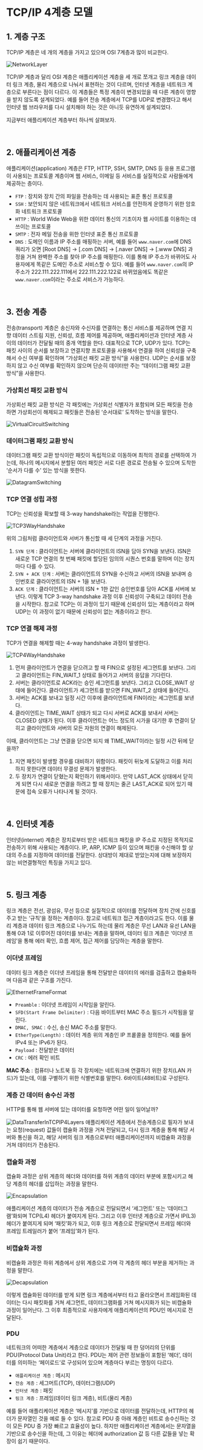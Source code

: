 # TCP/IP 4계층 모델

## 1. 계층 구조
TCP/IP 계층은 네 개의 계층을 가지고 있으며 OSI 7계층과 많이 비교한다.

![NetworkLayer](img/NetworkLayer.png)

TCP/IP 계층과 달리 OSI 계층은 애플리케이션 계층을 세 개로 쪼개고 링크 계층을 데이터 링크 계층, 물리 계층으로 나눠서 표현하는 것이 다르며, 인터넷 계층을 네트워크 계층으로 부른다는 점이 다르다.
이 계층들은 특정 계층이 변경되었을 때 다른 계층이 영향을 받지 않도록 설계되었다. 예를 들어 전송 계층에서 TCP를 UDP로 변경했다고 해서 인터넷 웹 브라우저를 다시 설치해야 하는 것은 아니듯 유연하게 설계되었다.

지금부터 애플리케이션 계층부터 하나씩 살펴보자.

<br>

## 2. 애플리케이션 계층
애플리케이션(application) 계층은 FTP, HTTP, SSH, SMTP, DNS 등 응용 프로그램이 사용되는 프로토콜 계층이며 웹 서비스, 이메일 등 서비스를 실질적으로 사람들에게 제공하는 층이다.

- `FTP` : 장치와 장치 간의 파일을 전송하는 데 사용되는 표준 통신 프로토콜
- `SSH` : 보안되지 않은 네트워크에서 네트워크 서비스를 안전하게 운영하기 위한 암호화 네트워크 프로토콜
- `HTTP` : World Wide Web을 위한 데이터 통신의 기초이자 웹 사이트를 이용하는 데 쓰이는 프로토콜
- `SMTP` : 전자 메일 전송을 위한 인터넷 표준 통신 프로토콜
- `DNS` : 도메인 이름과 IP 주소를 매핑하는 서버, 예를 들어 `www.naver.com`에 DNS 쿼리가 오면 [Root DNS] → [.com DNS] → [.naver DNS] → [.www 
  DNS] 과정을 거쳐 완벽한 주소를 찾아 IP 주소를 매핑한다. 이를 통해 IP 주소가 바뀌어도 사용자에게 똑같은 도메인 주소로 서비스할 수 있다. 예를 들어 `www.naver.com`의 IP 주소가 
  222.111.222.111에서 222.111.222.122로 바뀌었음에도 똑같은 `www.naver.com`이라는 주소로 서비스가 가능하다.

<br>

## 3. 전송 계층
전송(transport) 계층은 송신자와 수신자를 연결하는 통신 서비스를 제공하며 연결 지향 데이터 스트림 지원, 신뢰성, 흐름 제어를 제공하며, 애플리케이션과 인터넷 계층 사이의 데이터가 전달될 때의 중개 역할을 한다. 대표적으로 TCP, UDP가 있다.
TCP는 패킷 사이의 순서를 보장하고 연결지향 프로토콜을 사용해서 연결을 하여 신뢰성을 구축해서 수신 여부를 확인하며 “가상회선 패킷 교환 방식”을 사용한다.
UDP는 순서를 보장하지 않고 수신 여부를 확인하지 않으며 단순히 데이터만 주는 “데이터그램 패킷 교환 방식”을 사용한다.

### 가상회선 패킷 교환 방식
가상회선 패킷 교환 방식은 각 패킷에는 가상회선 식별자가 포함되며 모든 패킷을 전송하면 가상회선이 해제되고 패킷들은 전송된 ‘순서대로’ 도착하는 방식을 말한다.

![VirtualCircuitSwitching](img/VirtualCircuitSwitching.png)

### 데이터그램 패킷 교환 방식
데이터그램 패킷 교환 방식이란 패킷이 독립적으로 이동하며 최적의 경로를 선택하여 가는데, 하나의 메시지에서 분할된 여러 패킷은 서로 다른 경로로 전송될 수 있으며 도착한 ‘순서가 다를 수’ 있는 방식을 뜻한다.

![DatagramSwitching](img/DatagramSwitching.png)

### TCP 연결 성립 과정
TCP는 신뢰성을 확보할 때 3-way handshake라는 작업을 진행한다.

![TCP3WayHandshake](img/TCP3WayHandshake.png)

위의 그림처럼 클라이언트와 서버가 통신할 때 세 단계의 과정을 거친다.
1. `SYN 단계` : 클라이언트는 서버에 클라이언트의 ISN을 담아 SYN을 보낸다. ISN은 새로운 TCP 연결의 첫 번째 패킷에 할당된 임의의 시퀀스 번호를 말하며 이는 장치마다 다를 수 있다.
2. `SYN + ACK 단계` : 서버는 클라이언트의 SYN을 수신하고 서버의 ISN을 보내며 승인번호로 클라이언트의 ISN + 1을 보낸다.
3. `ACK 단계` : 클라이언트는 서버의 ISN + 1한 값인 승인번호를 담아 ACK를 서버에 보낸다.
이렇게 TCP 3-way handshake 과정 이후 신뢰성이 구축되고 데이터 전송을 시작한다. 참고로 TCP는 이 과정이 있기 때문에 신뢰성이 있는 계층이라고 하며 UDP는 이 과정이 없기 때문에 신뢰성이 없는 계층이라고 한다.

### TCP 연결 해제 과정
TCP가 연결을 해제할 때는 4-way handshake 과정이 발생한다.

![TCP4WayHandshake](img/TCP4WayHandshake.png)
1. 먼저 클라이언트가 연결을 닫으려고 할 때 FIN으로 설정된 세그먼트를 보낸다. 그리고 클라이언트는 FIN_WAIT_1 상태로 들어가고 서버의 응답을 기다린다.
2. 서버는 클라이언트로 ACK라는 승인 세그먼트를 보낸다. 그리고 CLOSE_WAIT 상태에 들어간다. 클라이언트가 세그먼트를 받으면 FIN_WAIT_2 상태에 들어간다.
3. 서버는 ACK를 보내고 일정 시간 이후에 클라이언트에 FIN이라는 세그먼트를 보낸다.
4. 클라이언트는 TIME_WAIT 상태가 되고 다시 서버로 ACK를 보내서 서버는 CLOSED 상태가 된다. 이후 클라이언트는 어느 정도의 시가을 대기한 후 연결이 닫히고 클라이언트와 서버의 모든 자원의 연결이 해제된다.

이때, 클라이언트는 그냥 연결을 닫으면 되지 왜 TIME_WAIT이라는 일정 시간 뒤에 닫을까?
1. 지연 패킷이 발생할 경우를 대비하기 위함이다. 패킷이 뒤늦게 도달하고 이를 처리하지 못한다면 데이터 무결성 문제가 발생한다.
2. 두 장치가 연결이 닫혔는지 확인하기 위해서이다. 만약 LAST_ACK 상태에서 닫히게 되면 다시 새로운 연결을 하려고 할 때 장치는 줄곤 LAST_ACK로 되어 있기 때문에 접속 오류가 나타나게 될 것이다.

<br>

## 4. 인터넷 계층
인터넷(internet) 계층은 장치로부터 받은 네트워크 패킷을 IP 주소로 지정된 목적지로 전송하기 위해 사용되는 계층이다. IP, ARP, ICMP 등이 있으며 패킨을 수신해야 할 상대의 주소를 지정하여 데이터를 전달한다. 상대방이 제대로 받았는지에 대해 보장하지 않는 비연결형적인 특징을 가지고 있다.

<br>

## 5. 링크 계층
링크 계층은 전선, 광섬유, 무선 등으로 실질적으로 데이터를 전달하며 장치 간에 신호를 주고 받는 ‘규칙’을 정하는 계층이다. 참고로 네트워크 접근 계층이라고도 한다.
이를 물리 계층과 데이터 링크 계층으로 나누기도 하는데 물리 계층은 무선 LAN과 유선 LAN을 통해 0과 1로 이루어진 데이터를 보내는 계층을 말하며, 데이터 링크 계층은 ‘이더넷 프레임’을 통해 에러 확인, 흐름 제어, 접근 제어를 담당하는 계층을 말한다.

### 이더넷 프레임
데이터 링크 계층은 이더넷 프레임을 통해 전달받은 데이터의 에러를 검출하고 캡슐화하며 다음과 같은 구조를 가진다.

![EthernetFrameFormat](img/EthernetFrameFormat.png)

- `Preamble` : 이더넷 프레임이 시작임을 알린다.
- `SFD(Start Frame Delimiter)` : 다음 바이트부터 MAC 주소 필드가 시작됨을 알린다.
- `DMAC, SMAC` : 수신, 송신 MAC 주소를 말한다.
- `EtherType(Length)` : 데이터 계층 위의 계층인 IP 프롵콜을 정의한다. 예를 들어 IPv4 또는 IPv6가 된다.
- `Payload` : 전달받은 데이터
- `CRC` : 에러 확인 비트

**MAC 주소** : 컴퓨터나 노트북 등 각 장치에는 네트워크에 연결하기 위한 장치(LAN 카드)가 있는데, 이를 구별하기 위한 식별번호를 말한다. 6바이트(48비트)로 구성된다.

### 계층 간 데이터 송수신 과정
HTTP를 통해 웹 서버에 있는 데이터를 요청하면 어떤 일이 일어날까?

![DataTransferInTCPIP4Layers](img/DataTransferInTCPIP4Layers.png)
애플리케이션 계층에서 전송계층으로 필자가 보내는 요청(request) 값들이 캡슐화 과정을 거쳐 전달되고, 다시 링크 계층을 통해 해당 서버와 통신을 하고, 해당 서버의 링크 계층으로부터 애플리케이션까지 비캡슐화 과정을 거쳐 데이터가 전송된다.

### 캡슐화 과정
캡슐화 과정은 상위 계층의 헤더와 데이터를 하위 계층의 데이터 부분에 포함시키고 해당 계층의 헤더를 삽입하는 과정을 말한다.

![Encapsulation](img/Encapsulation.png)

애플리케이션 계층의 데이터가 전송 계층으로 전달되면서 ‘세그먼트’ 또는 ‘데이터그램’화되며 TCP(L4) 헤더가 붙여지게 된다. 그리고 이후 인터넷 계층으로 가면서 IP(L3) 헤더가 붙여지게 되며 ‘패킷’화가 되고, 이후 링크 계층으로 전달되면서 프레임 헤더와 프레임 트레일러가 붙어 ‘프레임’화가 된다.

### 비캡슐화 과정
비캡슐화 과정은 하위 계층에서 상위 계층으로 가며 각 계층의 헤더 부분을 제거하는 과정을 말한다.

![Decapsulation](img/Decapsulation.png)

이렇게 캡슐화된 데이터를 받게 되면 링크 계층에서부터 타고 올라오면서 프레임화된 데이터는 다시 패킷화를 거쳐 세그먼트, 데이터그램화를 거쳐 메시지화가 되는 비캡슐화 과정이 일어난다. 그 이후 최종적으로 사용자에게 애플리케이션의 PDU인 메시지로 전달된다.

### PDU
네트워크의 어떠한 계층에서 계층으로 데이터가 전달될 때 한 덩어리의 단위를 PDU(Protocol Data Unit)라고 한다.
PDU는  제어 관련 정보들이 포함된 ‘헤더’, 데이터를 의미하는 ‘페이로드’로 구성되어 있으며 계층마다 부르는 명칭이 다르다. 

- `애플리케이션 계층` : 메시지
- `전송 계층` : 세그머트(TCP), 데이터그램(UDP)
- `인터넷 계층` : 패킷
- `링크 계층` : 프레임(데이터 링크 계층), 비트(물리 계층)

예를 들어 애플리케이션 계층은 ‘메시지’를 기반으로 데이터를 전달하는데, HTTP의 헤더가 문자열인 것을 예로 들 수 있다.
참고로 PDU 중 아래 계층인 비트로 송수신하는 것이 모든 PDU 중 가장 빠르고 효율성이 높다. 하지만 애플리케이션 계층에서는 문자열을 기반으로 송수신을 하는데, 그 이유는 헤더에 authorization 값 등 다른 값들을 넣는 확장이 쉽기 때문이다.
